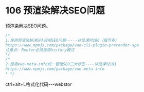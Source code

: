 # 106 预渲染解决SEO问题

预渲染解决SEO问题。

```js
/*
1.使用预渲染解决SPA应用SEO问题-----详见课时180（细节多）
https://www.npmjs.com/package/vue-cli-plugin-prerender-spa
注意点: Router必须使用history模式
*/
/*
2.使用vue-meta-info统一管理SEO三大标签----详见课时181
https://www.npmjs.com/package/vue-meta-info
* */
```



ctrl+alt+L格式化代码---webstor